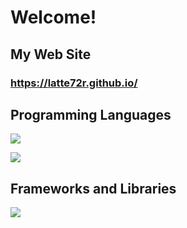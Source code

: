 # Welcome!  
## My Web Site
### https://latte72r.github.io/  

## Programming Languages  
![](https://skillicons.dev/icons?i=python,c,cpp,js,typescript,html,css)  

![](https://github-readme-stats.vercel.app/api/top-langs?username=latte72r&locale=en&layout=compact)

## Frameworks and Libraries  
<img src="https://skillicons.dev/icons?i=arduino,react,nextjs,gtk,git" /> <br /><br />
